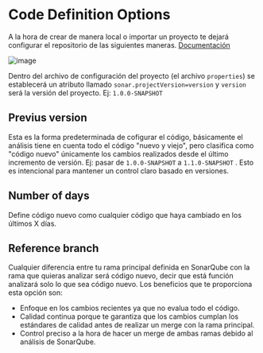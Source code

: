 # Code Definition Options

A la hora de crear de manera local o importar un proyecto te dejará configurar el repositorio de las siguientes maneras. <a href="https://docs.sonarsource.com/sonarqube-community-build/core-concepts/clean-as-you-code/about-new-code/">Documentación</a>

![image](https://github.com/user-attachments/assets/7548ddbe-fcb9-4f35-8031-4ed8ec9ac11b)

Dentro del archivo de configuración del proyecto (el archivo `properties`) se establecerá un atributo llamado `sonar.projectVersion=version` y `version` será la versión del proyecto. Ej: `1.0.0-SNAPSHOT` 

## Previus version

Esta es la forma predeterminada de cofigurar el código, básicamente el análisis tiene en cuenta todo el código "nuevo y viejo", pero clasifica como "código nuevo" únicamente los cambios realizados desde el último incremento de versión. Ej: pasar de  `1.0.0-SNAPSHOT` a  `1.1.0-SNAPSHOT` . Esto es intencional para mantener un control claro basado en versiones.

## Number of days

Define código nuevo como cualquier código que haya cambiado en los últimos X días.

## Reference branch

Cualquier diferencia entre tu rama principal definida en SonarQube con la rama que quieras analizar será código nuevo, decir que está función analizará solo lo que sea código nuevo. Los beneficios que te proporciona esta opción son:

- Enfoque en los cambios recientes ya que no evalua todo el código.
- Calidad continua porque te garantiza que los cambios cumplan los estándares de calidad antes de realizar un merge con la rama principal.
- Control preciso a la hora de hacer un merge de ambas ramas debido al análisis de SonarQube.
